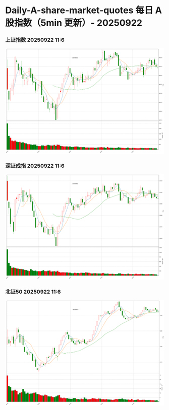 
# Daily-A-share-market-quotes 每日 A 股指数（5min 更新）- 20250922

### 上证指数 20250922 11:6
![](./fig/2025/9/20250922-sh000001.png)

### 深证成指 20250922 11:6
![](./fig/2025/9/20250922-sz399001.png)

### 北证50 20250922 11:6
![](./fig/2025/9/20250922-bj899050.png)
